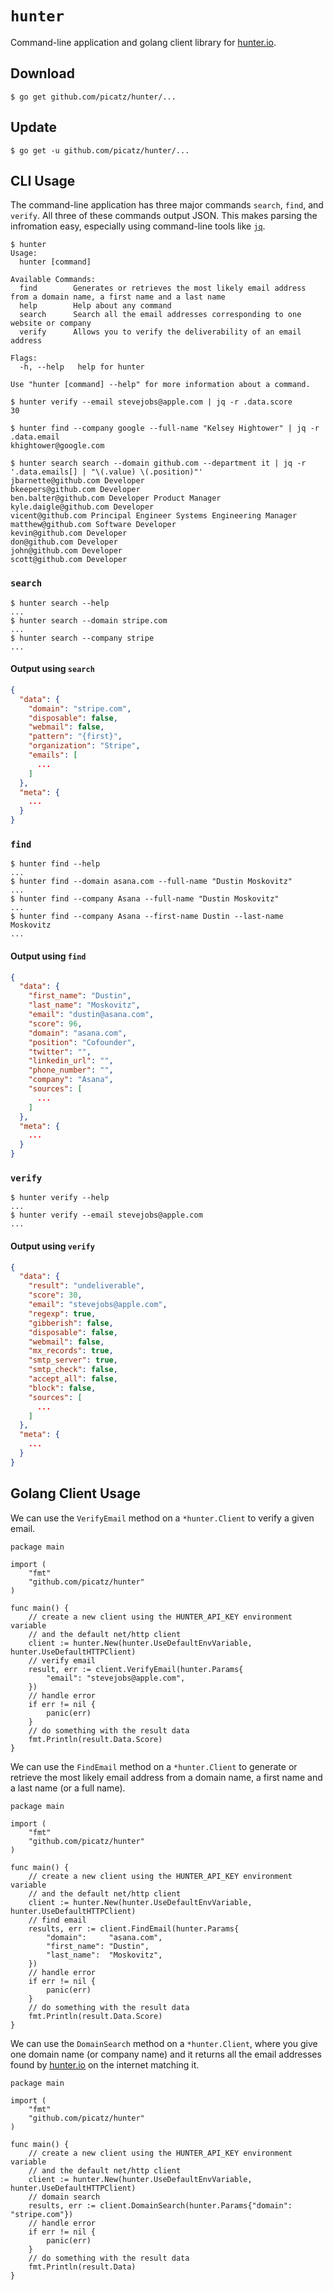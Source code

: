 # `hunter`

Command-line application and golang client library for [hunter.io](https://hunter.io).

## Download

```console
$ go get github.com/picatz/hunter/...
```

## Update

```console
$ go get -u github.com/picatz/hunter/...
```

## CLI Usage

The command-line application has three major commands `search`, `find`, and `verify`. All three of these commands output JSON. This makes parsing the infromation easy, especially using command-line tools like [`jq`](https://github.com/stedolan/jq).

```console
$ hunter
Usage:
  hunter [command]

Available Commands:
  find        Generates or retrieves the most likely email address from a domain name, a first name and a last name
  help        Help about any command
  search      Search all the email addresses corresponding to one website or company
  verify      Allows you to verify the deliverability of an email address

Flags:
  -h, --help   help for hunter

Use "hunter [command] --help" for more information about a command.
```

```console
$ hunter verify --email stevejobs@apple.com | jq -r .data.score
30
```

```console
$ hunter find --company google --full-name "Kelsey Hightower" | jq -r .data.email
khightower@google.com
```

```console
$ hunter search search --domain github.com --department it | jq -r '.data.emails[] | "\(.value) \(.position)"'
jbarnette@github.com Developer
bkeepers@github.com Developer
ben.balter@github.com Developer Product Manager
kyle.daigle@github.com Developer
vicent@github.com Principal Engineer Systems Engineering Manager
matthew@github.com Software Developer
kevin@github.com Developer
don@github.com Developer
john@github.com Developer
scott@github.com Developer
```

### `search`

```console
$ hunter search --help
...
$ hunter search --domain stripe.com
...
$ hunter search --company stripe
...
```

#### Output using `search`

```json
{
  "data": {
    "domain": "stripe.com",
    "disposable": false,
    "webmail": false,
    "pattern": "{first}",
    "organization": "Stripe",
    "emails": [
      ...
    ]
  },
  "meta": {
    ...
  }
}
```

### `find`

```console
$ hunter find --help
...
$ hunter find --domain asana.com --full-name "Dustin Moskovitz"
...
$ hunter find --company Asana --full-name "Dustin Moskovitz"
...
$ hunter find --company Asana --first-name Dustin --last-name Moskovitz
...
```

#### Output using `find`

```json
{
  "data": {
    "first_name": "Dustin",
    "last_name": "Moskovitz",
    "email": "dustin@asana.com",
    "score": 96,
    "domain": "asana.com",
    "position": "Cofounder",
    "twitter": "",
    "linkedin_url": "",
    "phone_number": "",
    "company": "Asana",
    "sources": [
      ...
    ]
  },
  "meta": {
    ...
  }
}
```

### `verify`

```console
$ hunter verify --help
...
$ hunter verify --email stevejobs@apple.com
...
```

#### Output using `verify`

```json
{
  "data": {
    "result": "undeliverable",
    "score": 30,
    "email": "stevejobs@apple.com",
    "regexp": true,
    "gibberish": false,
    "disposable": false,
    "webmail": false,
    "mx_records": true,
    "smtp_server": true,
    "smtp_check": false,
    "accept_all": false,
    "block": false,
    "sources": [
      ...
    ]
  },
  "meta": {
    ...
  }
}
```

## Golang Client Usage

We can use the `VerifyEmail` method on a `*hunter.Client` to verify a given email.

```golang
package main

import (
    "fmt"
    "github.com/picatz/hunter"
)

func main() {
    // create a new client using the HUNTER_API_KEY environment variable
    // and the default net/http client
    client := hunter.New(hunter.UseDefaultEnvVariable, hunter.UseDefaultHTTPClient)
    // verify email
    result, err := client.VerifyEmail(hunter.Params{
        "email": "stevejobs@apple.com",
    })
    // handle error
    if err != nil {
        panic(err)
    }
    // do something with the result data
    fmt.Println(result.Data.Score)
}
```

We can use the `FindEmail` method on a `*hunter.Client` to generate or retrieve the most likely email address from a domain name, a first name and a last name (or a full name).

```golang
package main

import (
    "fmt"
    "github.com/picatz/hunter"
)

func main() {
    // create a new client using the HUNTER_API_KEY environment variable
    // and the default net/http client
    client := hunter.New(hunter.UseDefaultEnvVariable, hunter.UseDefaultHTTPClient)
    // find email
    results, err := client.FindEmail(hunter.Params{
        "domain":     "asana.com",
        "first_name": "Dustin",
        "last_name":  "Moskovitz",
    })
    // handle error
    if err != nil {
        panic(err)
    }
    // do something with the result data
    fmt.Println(result.Data.Score)
}
```

We can use the `DomainSearch` method on a `*hunter.Client`, where you give one domain name (or company name) and it returns all the email addresses found by [hunter.io](https://hunter.io) on the internet matching it.

```golang
package main

import (
    "fmt"
    "github.com/picatz/hunter"
)

func main() {
    // create a new client using the HUNTER_API_KEY environment variable
    // and the default net/http client
    client := hunter.New(hunter.UseDefaultEnvVariable, hunter.UseDefaultHTTPClient)
    // domain search
    results, err := client.DomainSearch(hunter.Params{"domain": "stripe.com"})
    // handle error
    if err != nil {
        panic(err)
    }
    // do something with the result data
    fmt.Println(result.Data)
}
```
